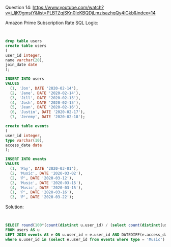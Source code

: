  Question 14:
https://www.youtube.com/watch?v=i_ljK9gmstY&list=PLBTZqjSKn0IeKBQDjLmzisazhqQy4iGkb&index=14

 Amazon Prime Subscription Rate SQL Logic:

```sql


drop table users
create table users
(
user_id integer,
name varchar(20),
join_date date
);

INSERT INTO users
VALUES
  (1, 'Jon', DATE '2020-02-14'),
  (2, 'Jane', DATE '2020-02-14'),
  (3, 'Jill', DATE '2020-02-15'),
  (4, 'Josh', DATE '2020-02-15'),
  (5, 'Jean', DATE '2020-02-16'),
  (6, 'Justin', DATE '2020-02-17'),
  (7, 'Jeremy', DATE '2020-02-18');

create table events
(
user_id integer,
type varchar(10),
access_date date
);

INSERT INTO events
VALUES
  (1, 'Pay', DATE '2020-03-01'),
  (2, 'Music', DATE '2020-03-02'),
  (2, 'P', DATE '2020-03-12'),
  (3, 'Music', DATE '2020-03-15'),
  (4, 'Music', DATE '2020-03-15'),
  (1, 'P', DATE '2020-03-16'),
  (3, 'P', DATE '2020-03-22');


```
   
   Solution:

```sql 


SELECT round(100*(count(distinct u.user_id) / (select count(distinct(user_id)) from events where type = 'Music')),2) as perc
FROM users AS u
LEFT JOIN events AS e ON u.user_id = e.user_id AND DATEDIFF(e.access_date, u.join_date) < 30 and e.TYPE = 'P'
where u.user_id in (select e.user_id from events where type = 'Music')

```
